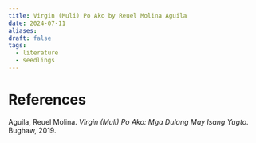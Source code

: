```yaml
---
title: Virgin (Muli) Po Ako by Reuel Molina Aguila
date: 2024-07-11
aliases: 
draft: false
tags:
  - literature
  - seedlings
---
```


# References

Aguila, Reuel Molina. _Virgin (Muli) Po Ako: Mga Dulang May Isang Yugto_. Bughaw, 2019.